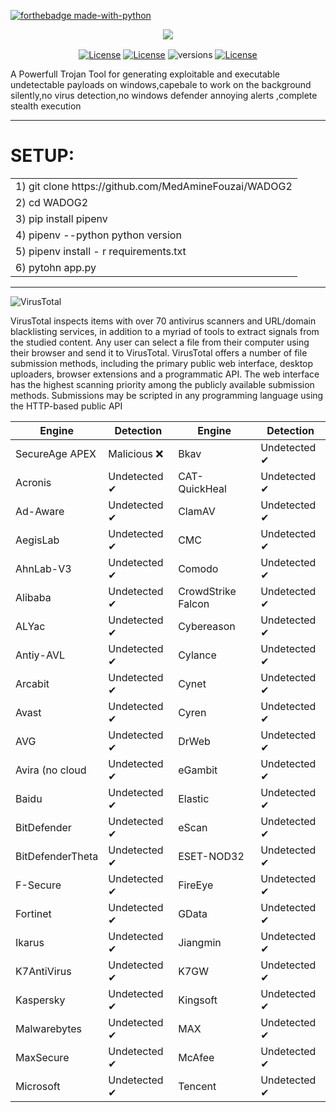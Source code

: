 [![forthebadge made-with-python](http://ForTheBadge.com/images/badges/made-with-python.svg)](https://www.python.org/)


<p align="center"><img align="center" src="https://github.com/MedAmineFouzai/WADOG2/blob/master/wadog.png"></p>

<p align="center">

<a href="https://github.com/wasmerio/wasmer/blob/master/LICENSE">
    <img src="https://img.shields.io/badge/License-Zlib-lightgrey.svg" alt="License" valign="middle"></a>
<a href="https://github.com/wasmerio/wasmer/blob/master/LICENSE">
    <img src="https://img.shields.io/badge/License-GPL%20v2-blue.svg" alt="License" valign="middle"></a>   
 <img src="https://camo.githubusercontent.com/ba2171fe9ab58bba2f169b740c35c26bd3cb4241/68747470733a2f2f696d672e736869656c64732e696f2f707970692f707976657273696f6e732f70796261646765732e737667" alt="versions" data-canonical-src="https://img.shields.io/pypi/pyversions/pybadges.svg" valign="middle" >
<a href="https://github.com/wasmerio/wasmer/blob/master/LICENSE">
    <img src="https://img.shields.io/badge/Maintained%3F-yes-green.svg" alt="License" valign="middle"></a>  

    
</p>

A Powerfull Trojan Tool  for generating exploitable and executable undetectable payloads on windows,capebale to work on the background silently,no virus detection,no  windows defender annoying alerts ,complete stealth execution 

---------------------------------------

# SETUP:
<table>
 <tr>
  <td> 1) git clone https://github.com/MedAmineFouzai/WADOG2 </td> 
 </tr>
 <tr>
  <td> 2) cd WADOG2</td>
 </tr>
 <tr>
  <td> 3) pip install pipenv</td> 
 </tr>
 <tr>
  <td> 4) pipenv --python python version</td>
 </tr>
 <tr>
  <td> 5) pipenv install - r requirements.txt</td>
 </tr>
 <tr>
  <td> 6) pytohn app.py</td>
 </tr>
    
 </table>
 
 ---------------------------------------------
 
<div class="logo">
            <img alt="VirusTotal" class="vt-logo" src="https://www.virustotal.com/gui/images/logo.svg">
</div>

VirusTotal inspects items with over 70 antivirus scanners and URL/domain blacklisting services, in addition to a myriad of tools to extract signals from the studied content. Any user can select a file from their computer using their browser and send it to VirusTotal. VirusTotal offers a number of file submission methods, including the primary public web interface, desktop uploaders, browser extensions and a programmatic API. The web interface has the highest scanning priority among the publicly available submission methods. Submissions may be scripted in any programming language using the HTTP-based public API

|     Engine      |  Detection |       Engine     |  Detection  |
|-----------------|------------|------------------|-------------|
|SecureAge APEX   |Malicious  ❌|Bkav              |Undetected ✔|
|Acronis          |Undetected ✔|   CAT-QuickHeal  |Undetected ✔|
|Ad-Aware         |Undetected ✔|ClamAV            |Undetected ✔|
|AegisLab         |Undetected ✔|CMC               |Undetected ✔|
|AhnLab-V3        |Undetected ✔|Comodo            |Undetected ✔|
|Alibaba          |Undetected ✔|CrowdStrike Falcon|Undetected ✔|
|ALYac            |Undetected ✔|Cybereason        |Undetected ✔|
|Antiy-AVL        |Undetected ✔|Cylance           |Undetected ✔|
|Arcabit          |Undetected ✔|Cynet             |Undetected ✔|
|Avast            |Undetected ✔|Cyren             |Undetected ✔|
|AVG              |Undetected ✔|DrWeb             |Undetected ✔|
|Avira (no cloud  |Undetected ✔|eGambit           |Undetected ✔|
|Baidu            |Undetected ✔|Elastic           |Undetected ✔|
|BitDefender      |Undetected ✔|eScan             |Undetected ✔|
|BitDefenderTheta |Undetected ✔|ESET-NOD32        |Undetected ✔|
|F-Secure         |Undetected ✔| FireEye          |Undetected ✔|
|Fortinet         |Undetected ✔|GData             |Undetected ✔|
|Ikarus           |Undetected ✔|Jiangmin          |Undetected ✔|
|K7AntiVirus      |Undetected ✔|K7GW              |Undetected ✔|
|Kaspersky        |Undetected ✔|Kingsoft          |Undetected ✔|
|Malwarebytes     |Undetected ✔|MAX               |Undetected ✔|
|MaxSecure        |Undetected ✔|McAfee            |Undetected ✔|
|Microsoft        |Undetected ✔|Tencent           |Undetected ✔|

